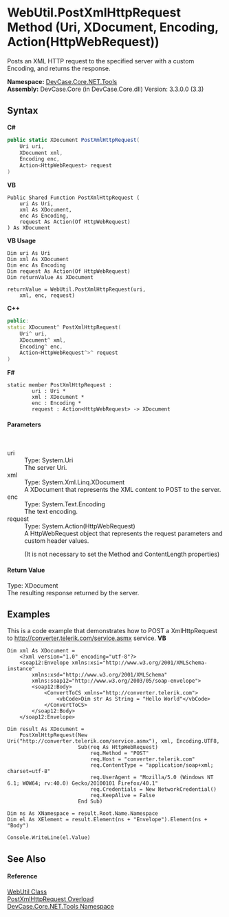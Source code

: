 # WebUtil.PostXmlHttpRequest Method (Uri, XDocument, Encoding, Action(HttpWebRequest))
 

Posts an XML HTTP request to the specified server with a custom Encoding, and returns the response.

**Namespace:**&nbsp;<a href="N_DevCase_Core_NET_Tools">DevCase.Core.NET.Tools</a><br />**Assembly:**&nbsp;DevCase.Core (in DevCase.Core.dll) Version: 3.3.0.0 (3.3)

## Syntax

**C#**<br />
``` C#
public static XDocument PostXmlHttpRequest(
	Uri uri,
	XDocument xml,
	Encoding enc,
	Action<HttpWebRequest> request
)
```

**VB**<br />
``` VB
Public Shared Function PostXmlHttpRequest ( 
	uri As Uri,
	xml As XDocument,
	enc As Encoding,
	request As Action(Of HttpWebRequest)
) As XDocument
```

**VB Usage**<br />
``` VB Usage
Dim uri As Uri
Dim xml As XDocument
Dim enc As Encoding
Dim request As Action(Of HttpWebRequest)
Dim returnValue As XDocument

returnValue = WebUtil.PostXmlHttpRequest(uri, 
	xml, enc, request)
```

**C++**<br />
``` C++
public:
static XDocument^ PostXmlHttpRequest(
	Uri^ uri, 
	XDocument^ xml, 
	Encoding^ enc, 
	Action<HttpWebRequest^>^ request
)
```

**F#**<br />
``` F#
static member PostXmlHttpRequest : 
        uri : Uri * 
        xml : XDocument * 
        enc : Encoding * 
        request : Action<HttpWebRequest> -> XDocument 

```


#### Parameters
&nbsp;<dl><dt>uri</dt><dd>Type: System.Uri<br />The server Uri.</dd><dt>xml</dt><dd>Type: System.Xml.Linq.XDocument<br />A XDocument that represents the XML content to POST to the server.</dd><dt>enc</dt><dd>Type: System.Text.Encoding<br />The text encoding.</dd><dt>request</dt><dd>Type: System.Action(HttpWebRequest)<br />A HttpWebRequest object that represents the request parameters and custom header values. 

 (It is not necessary to set the Method and ContentLength properties)</dd></dl>

#### Return Value
Type: XDocument<br />The resulting response returned by the server.

## Examples
This is a code example that demonstrates how to POST a XmlHttpRequest to http://converter.telerik.com/service.asmx service. 
**VB**<br />
``` VB
Dim xml As XDocument =
    <?xml version="1.0" encoding="utf-8"?>
    <soap12:Envelope xmlns:xsi="http://www.w3.org/2001/XMLSchema-instance"
        xmlns:xsd="http://www.w3.org/2001/XMLSchema"
        xmlns:soap12="http://www.w3.org/2003/05/soap-envelope">
        <soap12:Body>
            <ConvertToCS xmlns="http://converter.telerik.com">
                <vbCode>Dim str As String = "Hello World"</vbCode>
            </ConvertToCS>
        </soap12:Body>
    </soap12:Envelope>

Dim result As XDocument =
    PostXmlHttpRequest(New Uri("http://converter.telerik.com/service.asmx"), xml, Encoding.UTF8,
                       Sub(req As HttpWebRequest)
                           req.Method = "POST"
                           req.Host = "converter.telerik.com"
                           req.ContentType = "application/soap+xml; charset=utf-8"
                           req.UserAgent = "Mozilla/5.0 (Windows NT 6.1; WOW64; rv:40.0) Gecko/20100101 Firefox/40.1"
                           req.Credentials = New NetworkCredential()
                           req.KeepAlive = False
                       End Sub)

Dim ns As XNamespace = result.Root.Name.Namespace
Dim el As XElement = result.Element(ns + "Envelope").Element(ns + "Body")

Console.WriteLine(el.Value)
```


## See Also


#### Reference
<a href="T_DevCase_Core_NET_Tools_WebUtil">WebUtil Class</a><br /><a href="Overload_DevCase_Core_NET_Tools_WebUtil_PostXmlHttpRequest">PostXmlHttpRequest Overload</a><br /><a href="N_DevCase_Core_NET_Tools">DevCase.Core.NET.Tools Namespace</a><br />